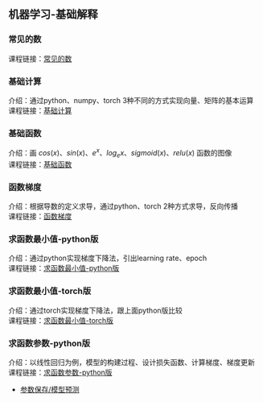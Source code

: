 ## 机器学习-基础解释

### 常见的数
课程链接：[常见的数](https://zhuanlan.zhihu.com/p/690662129)

### 基础计算
介绍：通过python、numpy、torch 3种不同的方式实现向量、矩阵的基本运算<br>
课程链接：[基础计算](https://zhuanlan.zhihu.com/p/690668852)

### 基础函数
介绍：画 $cos(x)、sin(x)、e^x、log_ex、sigmoid(x)、relu(x)$ 函数的图像<br>
课程链接：[基础函数](https://zhuanlan.zhihu.com/p/690711338)

### 函数梯度
介绍：根据导数的定义求导，通过python、torch 2种方式求导，反向传播<br>
课程链接：[函数梯度](https://zhuanlan.zhihu.com/p/690718281)

### 求函数最小值-python版
介绍：通过python实现梯度下降法，引出learning rate、epoch<br>
课程链接：[求函数最小值-python版](https://zhuanlan.zhihu.com/p/690762054)

### 求函数最小值-torch版
介绍：通过torch实现梯度下降法，跟上面python版比较<br>
课程链接：[求函数最小值-torch版](https://zhuanlan.zhihu.com/p/690773980)

### 求函数参数-python版
介绍：以线性回归为例，模型的构建过程、设计损失函数、计算梯度、梯度更新<br>
课程链接：[求函数参数-python版](https://zhuanlan.zhihu.com/p/691073047)
 - [参数保存/模型预测](https://zhuanlan.zhihu.com/p/691116191)

